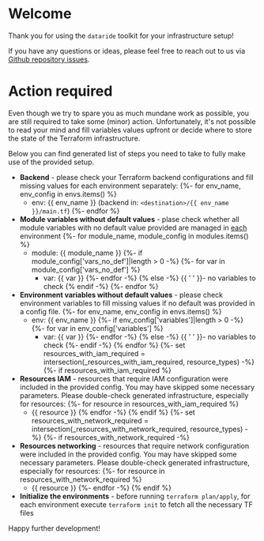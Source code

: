 # Welcome

Thank you for using the `dataride` toolkit for your infrastructure setup! 

If you have any questions or ideas, please feel free to reach out to us via [Github repository issues](https://github.com/mckraqs/dataride/issues).

# Action required

Even though we try to spare you as much mundane work as possible, you are still required to take some (minor) action. Unfortunately, it's not possible to read your mind and fill variables values upfront or decide where to store the state of the Terraform infrastructure.

Below you can find generated list of steps you need to take to fully make use of the provided setup. 

* **Backend** - please check your Terraform backend configurations and fill missing values for each environment separately: 
    {%- for env_name, env_config in envs.items() %}
    * env: {{ env_name }} (backend in: `<destination>/{{ env_name }}/main.tf`)
    {%- endfor %}
* **Module variables without default values** - plase check whether all module variables with no default value provided are managed in <u>each</u> environment
    {%- for module_name, module_config in modules.items() %}
    * module: {{ module_name }}
    {%- if module_config['vars_no_def']|length > 0 -%}
    {%- for var in module_config['vars_no_def'] %}
        * var: {{ var }}
    {%- endfor -%}
    {% else -%}
    {{ ' ' }}- no variables to check
    {% endif -%}
    {%- endfor %}
* **Environment variables without default values** - please check environment variables to fill missing values if no default was provided in a config file.
    {%- for env_name, env_config in envs.items() %}
    * env: {{ env_name }}
    {%- if env_config['variables']|length > 0 -%}
    {%- for var in env_config['variables'] %}
        * var: {{ var }}
    {%- endfor -%}
    {% else -%}
    {{ ' ' }}- no variables to check
    {%- endif -%}
    {% endfor %}
{%- set resources_with_iam_required = intersection(_resources_with_iam_required, resource_types) -%}
{%- if resources_with_iam_required %}
* **Resources IAM** - resources that require IAM configuration were included in the provided config. You may have skipped some necessary parameters. Please double-check generated infrastructure, especially for resources:
{%- for resource in resources_with_iam_required %}
    * {{ resource }}
{% endfor -%}
{% endif %}
{%- set resources_with_network_required = intersection(_resources_with_network_required, resource_types) -%}
{%- if resources_with_network_required -%}
* **Resources networking** - resources that require network configuration were included in the provided config. You may have skipped some necessary parameters. Please double-check generated infrastructure, especially for resources:
{%- for resource in resources_with_network_required %}
    * {{ resource }}
{%- endfor -%}
{% endif %}
* **Initialize the environments** - before running `terraform plan/apply`, for each environment execute `terraform init` to fetch all the necessary TF files

Happy further development!
